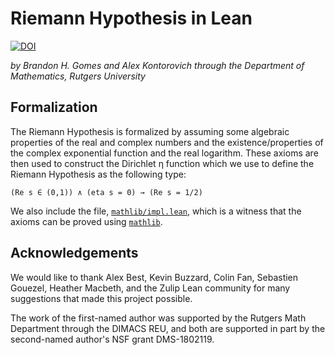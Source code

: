 # Riemann Hypothesis in Lean

[![DOI](https://zenodo.org/badge/275204877.svg)](https://zenodo.org/badge/latestdoi/275204877)

_by Brandon H. Gomes and Alex Kontorovich through the Department of Mathematics, Rutgers University_

## Formalization

The Riemann Hypothesis is formalized by assuming some algebraic properties of the real and complex numbers and the existence/properties of the complex exponential function and the real logarithm. These axioms are then used to construct the Dirichlet η function which we use to define the Riemann Hypothesis as the following type:

```lean
(Re s ∈ (0,1)) ∧ (eta s = 0) → (Re s = 1/2)
```

We also include the file, [`mathlib/impl.lean`](src/mathlib/impl.lean), which is a witness that the axioms can be proved using [`mathlib`](https://github.com/leanprover-community/mathlib).

## Acknowledgements

We would like to thank Alex Best, Kevin Buzzard, Colin Fan, Sebastien Gouezel, Heather Macbeth, and the Zulip Lean community for many suggestions that made this project possible.

The work of the first-named author was supported by the Rutgers Math Department through the DIMACS REU, and both are supported in part by the second-named author's NSF grant DMS-1802119.
